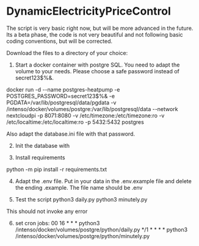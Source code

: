 # DynamicElectricityPriceControl

The script is very basic right now, but will be more advanced in the future. 
Its a beta phase, the code is not very beautiful and not following basic coding conventions, but will be corrected. 

Download the files to a directory of your choice:



1. Start a docker container with postgre SQL.
   You need to adapt the volume to your needs. Please choose a safe password instead of secret123$%&.
   
docker run -d --name postgres-heatpump -e POSTGRES_PASSWORD=secret123$%& -e PGDATA=/var/lib/postgresql/data/pgdata -v /intenso/docker/volumes/postgre:/var/lib/postgresql/data --network nextcloudpi -p 8071:8080 -v /etc/timezone:/etc/timezone:ro -v /etc/localtime:/etc/localtime:ro -p 5432:5432 postgres

Also adapt the database.ini file with that password.

2.  Init the database with


3. Install requirements
   
python -m pip install -r requirements.txt

4. Adapt the .env file. Put in your data in the .env.example file and delete the ending .example. The file name should be .env

5. Test the script
python3 daily.py 
python3 minutely.py

This should not invoke any error

6. set cron jobs: 
00 16 * * * python3 /intenso/docker/volumes/postgre/python/daily.py
*/1 * * * *  python3 /intenso/docker/volumes/postgre/python/minutely.py 
